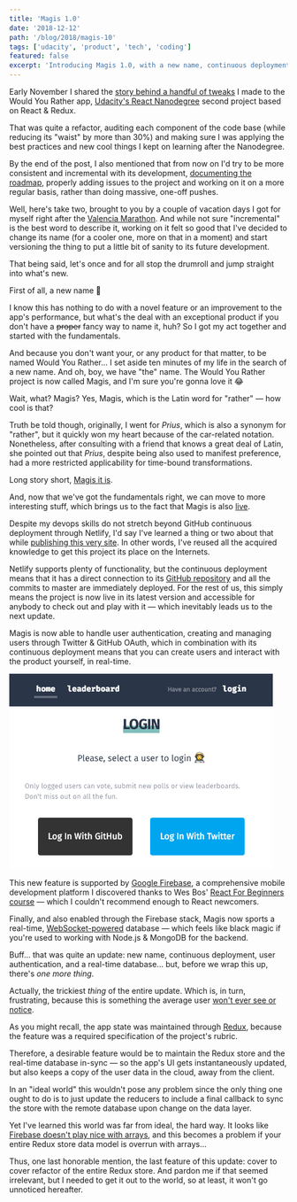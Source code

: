 ```yaml
---
title: 'Magis 1.0'
date: '2018-12-12'
path: '/blog/2018/magis-10'
tags: ['udacity', 'product', 'tech', 'coding']
featured: false
excerpt: 'Introducing Magis 1.0, with a new name, continuous deployment, user authentication, real-time database... and an inconsequential, but exhausting data model refactor.'
---
```


Early November I shared the [story behind a handful of tweaks](/blog/2018/would-you-rather-refactor) I made to the Would You Rather app, [Udacity's React Nanodegree](/blog/2018/udacity-rdnd) second project based on React & Redux.

That was quite a refactor, auditing each component of the code base (while reducing its "waist" by more than 30%) and making sure I was applying the best practices and new cool things I kept on learning after the Nanodegree.

By the end of the post, I also mentioned that from now on I'd try to be more consistent and incremental with its development, [documenting the roadmap](https://github.com/MarcCollado/magis/projects/1), properly adding issues to the project and working on it on a more regular basis, rather than doing massive, one-off pushes.

Well, here's take two, brought to you by a couple of vacation days I got for myself right after the [Valencia Marathon](https://www.strava.com/activities/1996244257). And while not sure "incremental" is the best word to describe it, working on it felt so good that I've decided to change its name (for a cooler one, more on that in a moment) and start versioning the thing to put a little bit of sanity to its future development.

That being said, let's once and for all stop the drumroll and jump straight into what's new.

First of all, a new name 🎉

I know this has nothing to do with a novel feature or an improvement to the app's performance, but what's the deal with an exceptional product if you don't have a ~~proper~~ fancy way to name it, huh? So I got my act together and started with the fundamentals.

And because you don't want your, or any product for that matter, to be named Would You Rather... I set aside ten minutes of my life in the search of a new name. And oh, boy, we have "the" name. The Would You Rather project is now called Magis, and I'm sure you're gonna love it 😂

Wait, what? Magis? Yes, Magis, which is the Latin word for "rather" — how cool is that?

Truth be told though, originally, I went for _Prius_, which is also a synonym for "rather", but it quickly won my heart because of the car-related notation. Nonetheless, after consulting with a friend that knows a great deal of Latin, she pointed out that _Prius_, despite being also used to manifest preference, had a more restricted applicability for time-bound transformations.

Long story short, [Magis it is](https://github.com/MarcCollado/magis).

And, now that we've got the fundamentals right, we can move to more interesting stuff, which brings us to the fact that Magis is also [live](https://magis.netlify.com).

Despite my devops skills do not stretch beyond GitHub continuous deployment through Netlify, I'd say I've learned a thing or two about that while [publishing this very site](/blog/2018/collado-io-live). In other words, I've reused all the acquired knowledge to get this project its place on the Internets.

Netlify supports plenty of functionality, but the continuous deployment means that it has a direct connection to its [GitHub repository](https://github.com/MarcCollado/magis) and all the commits to master are immediately deployed. For the rest of us, this simply means the project is now live in its latest version and accessible for anybody to check out and play with it — which inevitably leads us to the next update.

Magis is now able to handle user authentication, creating and managing users through Twitter & GitHub OAuth, which in combination with its continuous deployment means that you can create users and interact with the product yourself, in real-time.

![Magis User Authentication](../../../images/magis-auth.jpg 'Magis is now able to create and manage users through Twitter & GitHub OAuth')

This new feature is supported by [Google Firebase](https://firebase.google.com/), a comprehensive mobile development platform I discovered thanks to Wes Bos' [React For Beginners course](https://reactforbeginners.com/) — which I couldn't recommend enough to React newcomers.

Finally, and also enabled through the Firebase stack, Magis now sports a real-time, [WebSocket-powered](https://developer.mozilla.org/en-US/docs/Web/API/WebSocket) database — which feels like black magic if you're used to working with Node.js & MongoDB for the backend.

Buff... that was quite an update: new name, continuous deployment, user authentication, and a real-time database... but, before we wrap this up, there's _one more thing_.

Actually, the trickiest _thing_ of the entire update. Which is, in turn, frustrating, because this is something the average user [won't ever see or notice](http://www.folklore.org/StoryView.py?project=Macintosh&story=Signing_Party.txt).

As you might recall, the app state was maintained through [Redux](https://redux.js.org/), because the feature was a required specification of the project's rubric.

Therefore, a desirable feature would be to maintain the Redux store and the real-time database in-sync — so the app's UI gets instantaneously updated, but also keeps a copy of the user data in the cloud, away from the client.

In an "ideal world" this wouldn't pose any problem since the only thing one ought to do is to just update the reducers to include a final callback to sync the store with the remote database upon change on the data layer.

Yet I've learned this world was far from ideal, the hard way. It looks like [Firebase doesn't play nice with arrays](https://firebase.googleblog.com/2014/04/best-practices-arrays-in-firebase.html), and this becomes a problem if your entire Redux store data model is overrun with arrays...

Thus, one last honorable mention, the last feature of this update: cover to cover refactor of the entire Redux store. And pardon me if that seemed irrelevant, but I needed to get it out to the world, so at least, it won't go unnoticed hereafter.
